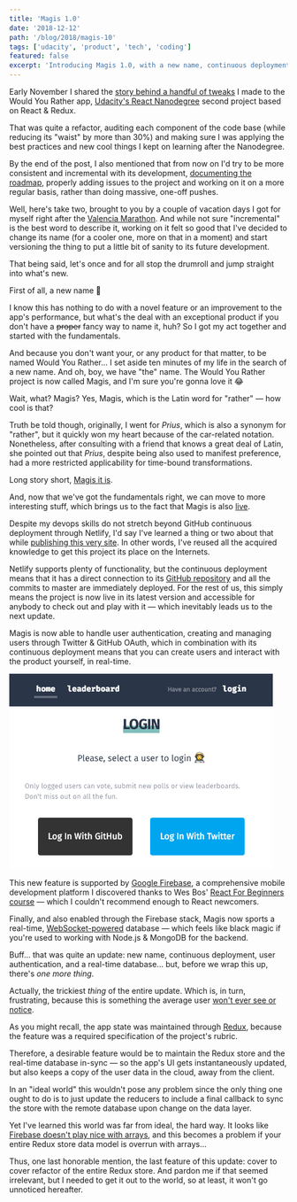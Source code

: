 ```yaml
---
title: 'Magis 1.0'
date: '2018-12-12'
path: '/blog/2018/magis-10'
tags: ['udacity', 'product', 'tech', 'coding']
featured: false
excerpt: 'Introducing Magis 1.0, with a new name, continuous deployment, user authentication, real-time database... and an inconsequential, but exhausting data model refactor.'
---
```


Early November I shared the [story behind a handful of tweaks](/blog/2018/would-you-rather-refactor) I made to the Would You Rather app, [Udacity's React Nanodegree](/blog/2018/udacity-rdnd) second project based on React & Redux.

That was quite a refactor, auditing each component of the code base (while reducing its "waist" by more than 30%) and making sure I was applying the best practices and new cool things I kept on learning after the Nanodegree.

By the end of the post, I also mentioned that from now on I'd try to be more consistent and incremental with its development, [documenting the roadmap](https://github.com/MarcCollado/magis/projects/1), properly adding issues to the project and working on it on a more regular basis, rather than doing massive, one-off pushes.

Well, here's take two, brought to you by a couple of vacation days I got for myself right after the [Valencia Marathon](https://www.strava.com/activities/1996244257). And while not sure "incremental" is the best word to describe it, working on it felt so good that I've decided to change its name (for a cooler one, more on that in a moment) and start versioning the thing to put a little bit of sanity to its future development.

That being said, let's once and for all stop the drumroll and jump straight into what's new.

First of all, a new name 🎉

I know this has nothing to do with a novel feature or an improvement to the app's performance, but what's the deal with an exceptional product if you don't have a ~~proper~~ fancy way to name it, huh? So I got my act together and started with the fundamentals.

And because you don't want your, or any product for that matter, to be named Would You Rather... I set aside ten minutes of my life in the search of a new name. And oh, boy, we have "the" name. The Would You Rather project is now called Magis, and I'm sure you're gonna love it 😂

Wait, what? Magis? Yes, Magis, which is the Latin word for "rather" — how cool is that?

Truth be told though, originally, I went for _Prius_, which is also a synonym for "rather", but it quickly won my heart because of the car-related notation. Nonetheless, after consulting with a friend that knows a great deal of Latin, she pointed out that _Prius_, despite being also used to manifest preference, had a more restricted applicability for time-bound transformations.

Long story short, [Magis it is](https://github.com/MarcCollado/magis).

And, now that we've got the fundamentals right, we can move to more interesting stuff, which brings us to the fact that Magis is also [live](https://magis.netlify.com).

Despite my devops skills do not stretch beyond GitHub continuous deployment through Netlify, I'd say I've learned a thing or two about that while [publishing this very site](/blog/2018/collado-io-live). In other words, I've reused all the acquired knowledge to get this project its place on the Internets.

Netlify supports plenty of functionality, but the continuous deployment means that it has a direct connection to its [GitHub repository](https://github.com/MarcCollado/magis) and all the commits to master are immediately deployed. For the rest of us, this simply means the project is now live in its latest version and accessible for anybody to check out and play with it — which inevitably leads us to the next update.

Magis is now able to handle user authentication, creating and managing users through Twitter & GitHub OAuth, which in combination with its continuous deployment means that you can create users and interact with the product yourself, in real-time.

![Magis User Authentication](../../../images/magis-auth.jpg 'Magis is now able to create and manage users through Twitter & GitHub OAuth')

This new feature is supported by [Google Firebase](https://firebase.google.com/), a comprehensive mobile development platform I discovered thanks to Wes Bos' [React For Beginners course](https://reactforbeginners.com/) — which I couldn't recommend enough to React newcomers.

Finally, and also enabled through the Firebase stack, Magis now sports a real-time, [WebSocket-powered](https://developer.mozilla.org/en-US/docs/Web/API/WebSocket) database — which feels like black magic if you're used to working with Node.js & MongoDB for the backend.

Buff... that was quite an update: new name, continuous deployment, user authentication, and a real-time database... but, before we wrap this up, there's _one more thing_.

Actually, the trickiest _thing_ of the entire update. Which is, in turn, frustrating, because this is something the average user [won't ever see or notice](http://www.folklore.org/StoryView.py?project=Macintosh&story=Signing_Party.txt).

As you might recall, the app state was maintained through [Redux](https://redux.js.org/), because the feature was a required specification of the project's rubric.

Therefore, a desirable feature would be to maintain the Redux store and the real-time database in-sync — so the app's UI gets instantaneously updated, but also keeps a copy of the user data in the cloud, away from the client.

In an "ideal world" this wouldn't pose any problem since the only thing one ought to do is to just update the reducers to include a final callback to sync the store with the remote database upon change on the data layer.

Yet I've learned this world was far from ideal, the hard way. It looks like [Firebase doesn't play nice with arrays](https://firebase.googleblog.com/2014/04/best-practices-arrays-in-firebase.html), and this becomes a problem if your entire Redux store data model is overrun with arrays...

Thus, one last honorable mention, the last feature of this update: cover to cover refactor of the entire Redux store. And pardon me if that seemed irrelevant, but I needed to get it out to the world, so at least, it won't go unnoticed hereafter.
